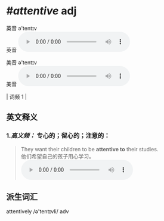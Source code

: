 # ***\#attentive*** adj
英音 ə'tentɪv  
英音
<audio src="./media/attentive-B.aac" controls="controls"></audio>

美音 ə'tentɪv  
美音
<audio src="./media/attentive.aac" controls="controls"></audio>



| 词频 1 |  

英文释义
---
### 1.*高义频：* **专心的；留心的；注意的：**  

 > They want their children to be **attentive to** their studies.  
 > 他们希望自己的孩子用心学习。    
<audio src="./media/attentive-1.aac" controls="controls"></audio>


派生词汇
---
attentively /ə'tentɪvli/ adv   

